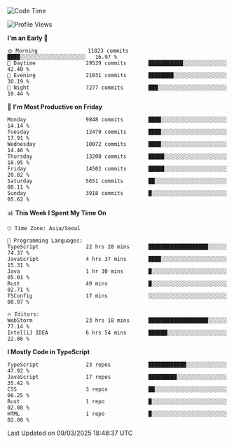 <!--START_SECTION:waka-->
![Code Time](http://img.shields.io/badge/Code%20Time-7%2C410%20hrs%2035%20mins-blue)

![Profile Views](http://img.shields.io/badge/Profile%20Views-0-blue)

**I'm an Early 🐤** 

```text
🌞 Morning                11823 commits       ████░░░░░░░░░░░░░░░░░░░░░   16.97 % 
🌆 Daytime                29539 commits       ███████████░░░░░░░░░░░░░░   42.40 % 
🌃 Evening                21031 commits       ████████░░░░░░░░░░░░░░░░░   30.19 % 
🌙 Night                  7277 commits        ███░░░░░░░░░░░░░░░░░░░░░░   10.44 % 
```
📅 **I'm Most Productive on Friday** 

```text
Monday                   9848 commits        ████░░░░░░░░░░░░░░░░░░░░░   14.14 % 
Tuesday                  12479 commits       ████░░░░░░░░░░░░░░░░░░░░░   17.91 % 
Wednesday                10072 commits       ████░░░░░░░░░░░░░░░░░░░░░   14.46 % 
Thursday                 13200 commits       █████░░░░░░░░░░░░░░░░░░░░   18.95 % 
Friday                   14502 commits       █████░░░░░░░░░░░░░░░░░░░░   20.82 % 
Saturday                 5651 commits        ██░░░░░░░░░░░░░░░░░░░░░░░   08.11 % 
Sunday                   3918 commits        █░░░░░░░░░░░░░░░░░░░░░░░░   05.62 % 
```


📊 **This Week I Spent My Time On** 

```text
🕑︎ Time Zone: Asia/Seoul

💬 Programming Languages: 
TypeScript               22 hrs 28 mins      ███████████████████░░░░░░   74.37 % 
JavaScript               4 hrs 37 mins       ████░░░░░░░░░░░░░░░░░░░░░   15.31 % 
Java                     1 hr 30 mins        █░░░░░░░░░░░░░░░░░░░░░░░░   05.01 % 
Rust                     49 mins             █░░░░░░░░░░░░░░░░░░░░░░░░   02.71 % 
TSConfig                 17 mins             ░░░░░░░░░░░░░░░░░░░░░░░░░   00.97 % 

🔥 Editors: 
WebStorm                 23 hrs 18 mins      ███████████████████░░░░░░   77.14 % 
IntelliJ IDEA            6 hrs 54 mins       ██████░░░░░░░░░░░░░░░░░░░   22.86 % 
```

**I Mostly Code in TypeScript** 

```text
TypeScript               23 repos            ████████████░░░░░░░░░░░░░   47.92 % 
JavaScript               17 repos            █████████░░░░░░░░░░░░░░░░   35.42 % 
CSS                      3 repos             ██░░░░░░░░░░░░░░░░░░░░░░░   06.25 % 
Rust                     1 repo              █░░░░░░░░░░░░░░░░░░░░░░░░   02.08 % 
HTML                     1 repo              █░░░░░░░░░░░░░░░░░░░░░░░░   02.08 % 
```




 Last Updated on 09/03/2025 18:48:37 UTC
<!--END_SECTION:waka-->
